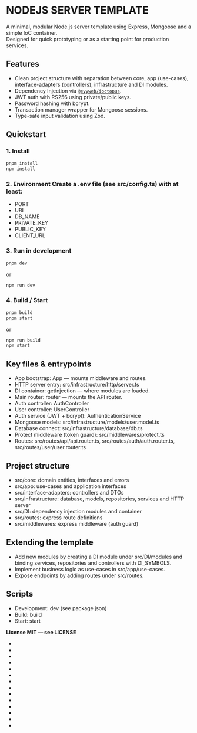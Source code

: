 <a name='ioctopus' href='https://www.npmjs.com/package/@evyweb/ioctopus'></a>

# NODEJS SERVER TEMPLATE

A minimal, modular Node.js server template using Express, Mongoose and a simple IoC container.  
Designed for quick prototyping or as a starting point for production services.


## Features
- Clean project structure with separation between core, app (use-cases), interface-adapters (controllers), infrastructure and DI modules.
- Dependency Injection via [`@evyweb/ioctopus`](#ioctopus).
- JWT auth with RS256 using private/public keys.
- Password hashing with bcrypt.
- Transaction manager wrapper for Mongoose sessions.
- Type-safe input validation using Zod.

## Quickstart

### 1. Install
```sh
pnpm install
npm install
```

### 2. Environment Create a .env file (see src/config.ts) with at least:

- PORT
- URI
- DB_NAME
- PRIVATE_KEY
- PUBLIC_KEY
- CLIENT_URL

### 3. Run in development
```sh
pnpm dev
```

or

```sh
npm run dev
```

### 4. Build / Start

```sh
pnpm build
pnpm start
```

or

```sh
npm run build
npm start
```

## Key files & entrypoints

- App bootstrap: App — mounts middleware and routes.
- HTTP server entry: src/infrastructure/http/server.ts
- DI container: getInjection — where modules are loaded.
- Main router: router — mounts the API router.
- Auth controller: AuthController
- User controller: UserController
- Auth service (JWT + bcrypt): AuthenticationService
- Mongoose models: src/infrastructure/models/user.model.ts
- Database connect: src/infrastructure/database/db.ts
- Protect middleware (token guard): src/middlewares/protect.ts
- Routes: src/routes/api/api.router.ts, src/routes/auth/auth.router.ts, src/routes/user/user.router.ts

## Project structure

- src/core: domain entities, interfaces and errors
- src/app: use-cases and application interfaces
- src/interface-adapters: controllers and DTOs
- src/infrastructure: database, models, repositories, services and HTTP server
- src/DI: dependency injection modules and container
- src/routes: express route definitions
- src/middlewares: express middleware (auth guard)

## Extending the template

- Add new modules by creating a DI module under src/DI/modules and binding services, repositories and controllers with DI_SYMBOLS.
- Implement business logic as use-cases in src/app/use-cases.
- Expose endpoints by adding routes under src/routes.

## Scripts

- Development: dev (see package.json)
- Build: build
- Start: start

**License MIT — see LICENSE**

- 
- 
- 
- 
- 
- 
- 
- 
- 
- 
- 
- 
- 
- 